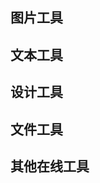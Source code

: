 <script setup>
import CardContent from "../../src/components/tool-item-card/content.vue";
import CardItem from "../../src/components/tool-item-card/index.vue"
</script>

## 图片工具

<CardContent>
	<CardItem link="https://www.iloveimg.com/zh-cn" desc="压缩图像文件、调整文件尺寸、裁剪文件，以及转换文件格式" title="ILOVEIMG"
	img="/M-docs/iloveimg.svg">
	</CardItem>
	<CardItem link="https://www.gaitubao.com/" desc="修改证件照尺寸背景色，自定义尺寸，修改大小" title="改图宝"
	img="/M-docs/gaitubao.png">
	</CardItem>
	<CardItem link="https://www.superbed.cn/" desc="提供高速外链的免费图床，无限流量，无限外链，全球网络加速，提供API和客户端上传图片" title="聚合图床"
	img="/M-docs/juhe.png">
	</CardItem>
</CardContent>

## 文本工具

## 设计工具

## 文件工具

<CardContent>
	<CardItem link="https://www.ilovepdf.com/zh-cn" desc="合并PDF文件、拆分PDF文件、压缩PDF文件、Office文件转换为PDF文件、PDF转换为JPG图片" title="ILOVEPDF"
	img="/ilovepdf.svg">
	</CardItem>
	<CardItem link="https://segmentfault.com/" desc="中国领先的开发者技术社区" title="思否"
	img="/sf.png">
	</CardItem>
	<CardItem link="https://stackoverflow.com/" desc="全球最大的技术问答类在线社区，几乎可以找到所有问题的答案" title="stackOverflow"
	img="/stackoverflow.png">
	</CardItem>
</CardContent>

## 其他在线工具
